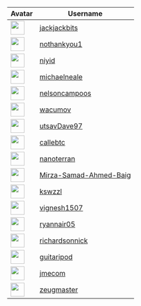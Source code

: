 <!-- CONTRIBUTORS START -->
| Avatar | Username |
|--------|----------|
| <img src="https://avatars.githubusercontent.com/u/212554440?v=4" width="32"/> | [jackjackbits](https://github.com/jackjackbits) |
| <img src="https://avatars.githubusercontent.com/u/3178730?v=4" width="32"/> | [nothankyou1](https://github.com/nothankyou1) |
| <img src="https://avatars.githubusercontent.com/u/20237127?v=4" width="32"/> | [niyid](https://github.com/niyid) |
| <img src="https://avatars.githubusercontent.com/u/14976?v=4" width="32"/> | [michaelneale](https://github.com/michaelneale) |
| <img src="https://avatars.githubusercontent.com/u/41493192?v=4" width="32"/> | [nelsoncampoos](https://github.com/nelsoncampoos) |
| <img src="https://avatars.githubusercontent.com/u/2861871?v=4" width="32"/> | [wacumov](https://github.com/wacumov) |
| <img src="https://avatars.githubusercontent.com/u/43574230?v=4" width="32"/> | [utsavDave97](https://github.com/utsavDave97) |
| <img src="https://avatars.githubusercontent.com/u/93376500?v=4" width="32"/> | [callebtc](https://github.com/callebtc) |
| <img src="https://avatars.githubusercontent.com/u/40511237?v=4" width="32"/> | [nanoterran](https://github.com/nanoterran) |
| <img src="https://avatars.githubusercontent.com/u/89132160?v=4" width="32"/> | [Mirza-Samad-Ahmed-Baig](https://github.com/Mirza-Samad-Ahmed-Baig) |
| <img src="https://avatars.githubusercontent.com/u/1975987?v=4" width="32"/> | [kswzzl](https://github.com/kswzzl) |
| <img src="https://avatars.githubusercontent.com/u/143084478?v=4" width="32"/> | [vignesh1507](https://github.com/vignesh1507) |
| <img src="https://avatars.githubusercontent.com/u/23365226?v=4" width="32"/> | [ryannair05](https://github.com/ryannair05) |
| <img src="https://avatars.githubusercontent.com/u/29212540?v=4" width="32"/> | [richardsonnick](https://github.com/richardsonnick) |
| <img src="https://avatars.githubusercontent.com/u/47460844?v=4" width="32"/> | [guitaripod](https://github.com/guitaripod) |
| <img src="https://avatars.githubusercontent.com/u/6612870?v=4" width="32"/> | [jmecom](https://github.com/jmecom) |
| <img src="https://avatars.githubusercontent.com/u/3989336?v=4" width="32"/> | [zeugmaster](https://github.com/zeugmaster) |
<!-- CONTRIBUTORS END -->












